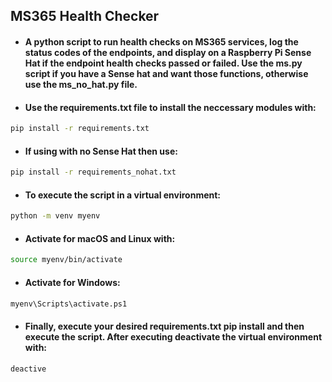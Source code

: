 ## MS365 Health Checker
* #### A python script to run health checks on MS365 services, log the status codes of the endpoints, and display on a Raspberry Pi Sense Hat if the endpoint health checks passed or failed. Use the ms.py script if you have a Sense hat and want those functions, otherwise use the ms_no_hat.py file.
* #### Use the requirements.txt file to install the neccessary modules with:
```bash
pip install -r requirements.txt
```
* #### If using with no Sense Hat then use:
```bash
pip install -r requirements_nohat.txt
```
* #### To execute the script in a virtual environment:
```bash
python -m venv myenv
```
* #### Activate for macOS and Linux with:
```bash
source myenv/bin/activate
```
* #### Activate for Windows:
```bash
myenv\Scripts\activate.ps1
```
* #### Finally, execute your desired requirements.txt pip install and then execute the script. After executing deactivate the virtual environment with:
```bash
deactive
```
